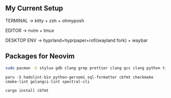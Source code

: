 ## My Current Setup

TERMINAL -> kitty + zsh + ohmyposh

EDITOR -> nvim + tmux

DESKTOP ENV -> hyprland+hyprpaper+rofi(wayland fork) + waybar

## Packages for Neovim

```bash
sudo pacman -S stylua gdb clang grep prettier clang gcc clang python tidy python-black cppcheck mypy shaderc sqlfluff eslint eslint_d
```

```
paru -S hadolint-bin python-gersemi sql-formatter cbfmt checkmake cmake-lint golangci-lint spectral-cli
```

```bash
cargo install cbfmt
```
